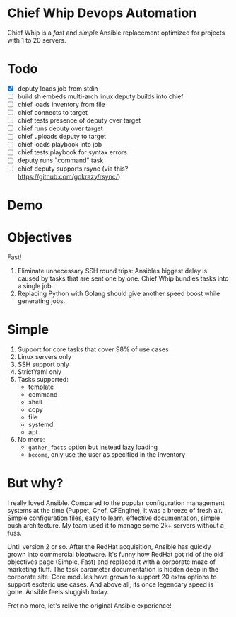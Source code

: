 # Chief Whip Devops Automation

Chief Whip is a _fast_ and _simple_ Ansible replacement optimized for projects with 1 to 20 servers. 

# Todo

- [x] deputy loads job from stdin
- [ ] build.sh embeds multi-arch linux deputy builds into chief
- [ ] chief loads inventory from file 
- [ ] chief connects to target
- [ ] chief tests presence of deputy over target
- [ ] chief runs deputy over target
- [ ] chief uploads deputy to target
- [ ] chief loads playbook into job
- [ ] chief tests playbook for syntax errors
- [ ] deputy runs "command" task
- [ ] chief deputy supports rsync (via this? https://github.com/gokrazy/rsync/)

# Demo

# Objectives

Fast!

1. Eliminate unnecessary SSH round trips: Ansibles biggest delay is caused by tasks that are sent one by one. Chief Whip bundles tasks into a single job. 
2. Replacing Python with Golang should give another speed boost while generating jobs.

# Simple

1. Support for core tasks that cover 98% of use cases 
2. Linux servers only
3. SSH support only
4. StrictYaml only
1. Tasks supported:
    - template
    - command
    - shell
    - copy
    - file
    - systemd
    - apt
5. No more:
    - `gather_facts` option but instead lazy loading
    - `become`, only use the user as specified in the inventory 

# But why?

I really loved Ansible. Compared to the popular configuration management systems at the time (Puppet, Chef, CFEngine), it was a breeze of fresh air. Simple configuration files, easy to learn, effective documentation, simple push architecture. My team used it to manage some 2k+ servers without a fuss. 

Until version 2 or so. After the RedHat acquisition, Ansible has quickly grown into commercial bloatware. It's funny how RedHat got rid of the old objectives page (Simple, Fast) and replaced it with a corporate maze of marketing fluff. The task parameter documentation is hidden deep in the corporate site. Core modules have grown to support 20 extra options to support esoteric use cases. And above all, its once legendary speed is gone. Ansible feels sluggish today.

Fret no more, let's relive the original Ansible experience!